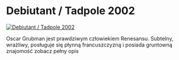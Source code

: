 Debiutant / Tadpole 2002 
=============
[![Debiutant / Tadpole 2002 ](http://vidos.pl/images/player.gif)](http://vidos.pl/debiutant-tadpole-2002)

 Oscar Grubman jest prawdziwym człowiekiem Renesansu. Subtelny, wrażliwy, posługuje się płynną francuszczyzną i posiada gruntowną znajomość zobacz pełny opis
